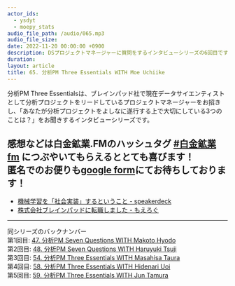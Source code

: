 ```yaml
---
actor_ids:
  - ysdyt
  - moepy_stats
audio_file_path: /audio/065.mp3
audio_file_size: 
date: 2022-11-20 00:00:00 +0900
description: DSプロジェクトマネージャーに質問をするインタビューシリーズの6回目です
duration: 
layout: article
title: 65. 分析PM Three Essentials WITH Moe Uchiike
---
```


分析PM Three Essentialsは、ブレインパッド社で現在データサイエンティストとして分析プロジェクトをリードしているプロジェクトマネージャーをお招きし、「あなたが分析プロジェクトをよしなに遂行する上で大切にしている3つのことは？」をお聞きするインタビューシリーズです。

感想などは白金鉱業.FMのハッシュタグ [#白金鉱業fm](https://twitter.com/search?q=%23%E7%99%BD%E9%87%91%E9%89%B1%E6%A5%ADfm&src=typed_query) につぶやいてもらえるととても喜びます！  
匿名でのお便りも[google form](https://forms.gle/pRVNhjrhk8F88T228)にてお待ちしております！  
---

- [機械学習を「社会実装」するということ - speakerdeck](https://speakerdeck.com/moepy_stats/social-implementation-of-machine-learning-2022)
- [株式会社ブレインパッドに転職しました - もえろぐ](https://moepy-stats.hatenablog.com/entry/2019/04/25/jobchange)

---
同シリーズのバックナンバー  
第1回目: [47. 分析PM Seven Questions WITH Makoto Hyodo](https://shirokane-kougyou.github.io/episode/47)  
第2回目: [48. 分析PM Seven Questions WITH Haruyuki Tsuji](https://shirokane-kougyou.github.io/episode/48)  
第3回目: [54. 分析PM Three Essentials WITH Masahisa Taura](https://shirokane-kougyou.github.io/episode/54)  
第4回目: [58. 分析PM Three Essentials WITH Hidenari Uoi](https://shirokane-kougyou.github.io/episode/58)  
第5回目: [59. 分析PM Three Essentials WITH Jun Tamura](https://shirokane-kougyou.github.io/episode/59)  

